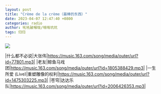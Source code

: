 ```yaml
---
layout: post
title: "Crème de la crème（最棒的东西）"
date: 2023-04-07 12:47:40 +0800
categories: radio
author: 吼吼破喉咙/啃啃坑坑
tags: 归归
---
```

![]({{site.baseurl}}/images/cover_20230407.jpg)

|什么都不必说|大张伟|https://music.163.com/song/media/outer/url?id=77801.mp3|
|老友|鲸鱼马戏团|https://music.163.com/song/media/outer/url?id=1805388429.mp3|
|一生所爱 (Live)|重塑雕像的权利|https://music.163.com/song/media/outer/url?id=1475303225.mp3|
|苍穹|达达乐队|https://music.163.com/song/media/outer/url?id=2006426353.mp3|

